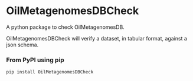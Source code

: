 # OilMetagenomesDBCheck

A python package to check OilMetagenomesDB.

OilMetagenomesDBCheck will verify a dataset, in tabular format, against a json schema.

### From PyPI using pip

```bash
pip install OilMetagenomesDBCheck
```
